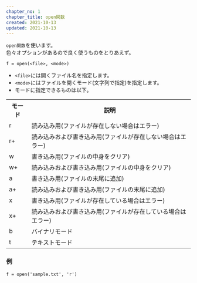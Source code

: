 ```yaml
---
chapter_no: 1
chapter_title: open関数
created: 2021-10-13
updated: 2021-10-13
---
```

`open関数`を使います。  
色々オプションがあるので良く使うものをとりあえず。
```syntax
f = open(<file>, <mode>)
```
- `<file>`には開くファイル名を指定します。
- `<mode>`にはファイルを開くモード(文字列で指定)を指定します。
- モードに指定できるものは以下。
<table class="normal">
	<tr>
		<th markdown="span">モード</th>
		<th markdown="span">説明</th>
	</tr>
	<tr>
		<td markdown="span">r</td>
		<td markdown="span">読み込み用(ファイルが存在しない場合はエラー)</td>
	</tr>
	<tr>
		<td markdown="span">r+</td>
		<td markdown="span">読み込みおよび書き込み用(ファイルが存在しない場合はエラー)</td>
	</tr>
	<tr>
		<td markdown="span">w</td>
		<td markdown="span">書き込み用(ファイルの中身をクリア)</td>
	</tr>
	<tr>
		<td markdown="span">w+</td>
		<td markdown="span">読み込みおよび書き込み用(ファイルの中身をクリア)</td>
	</tr>
	<tr>
		<td markdown="span">a</td>
		<td markdown="span">書き込み用(ファイルの末尾に追加)</td>
	</tr>
	<tr>
		<td markdown="span">a+</td>
		<td markdown="span">読み込みおよび書き込み用(ファイルの末尾に追加)</td>
	</tr>
	<tr>
		<td markdown="span">x</td>
		<td markdown="span">書き込み用(ファイルが存在している場合はエラー)</td>
	</tr>
	<tr>
		<td markdown="span">x+</td>
		<td markdown="span">読み込みおよび書き込み用(ファイルが存在している場合はエラー)</td>
	</tr>
	<tr>
		<td markdown="span">b</td>
		<td markdown="span">バイナリモード</td>
	</tr>
	<tr>
		<td markdown="span">t</td>
		<td markdown="span">テキストモード</td>
	</tr>
</table>

### 例
```:読み取りで開く
f = open('sample.txt', 'r')
```

